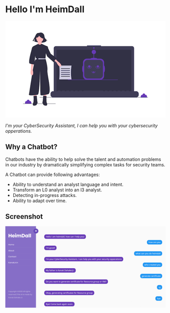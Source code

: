 # Hello I'm HeimDall

![Heimdall-Logo](images/logo.png)

*I'm your CyberSecurity Assistant, I can help you with your cybersecurity opperations.*

## Why a Chatbot?
Chatbots have the ability to help solve the talent and automation problems in our industry by dramatically simplifying complex tasks for security teams.

A Chatbot can provide following advantages:
- Ability to understand an analyst language and intent.
- Transform an L0 analyst into an l3 analyst.
- Detecting in-progress attacks.
- Ability to adapt over time.

## Screenshot
![Heimdall-Demo](images/heimdall11.png)


